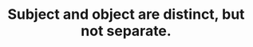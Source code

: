 ---
title: Subject and object are distinct, but not separate.
tags: nondual buddhism TMWT waking-up
star: true
perception: true
order: 2
nondualpractice: true
---